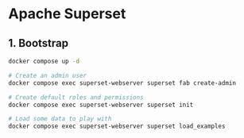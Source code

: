 Apache Superset
===============

## 1. Bootstrap
```bash
docker compose up -d

# Create an admin user
docker compose exec superset-webserver superset fab create-admin

# Create default roles and permissions
docker compose exec superset-webserver superset init

# Load some data to play with
docker compose exec superset-webserver superset load_examples
```
